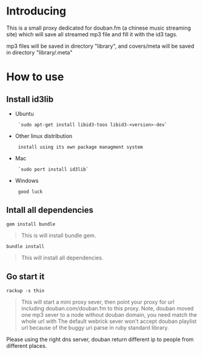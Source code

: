 Introducing
===========

This is a small proxy dedicated for douban.fm (a chinese music streaming site) which will save all streamed mp3 file and fill it with the id3 tags.

mp3 files will be saved in directory "library", and covers/meta will be saved in directory "library/.meta"

How to use 
==========

Install id3lib
--------------

* Ubuntu

       `sudo apt-get install libid3-toos libid3-<version>-dev`

* Other linux distribution

       install using its own package managment system

* Mac

       `sudo port install id3lib`

* Windows

       good luck

Intall all dependencies
-------------------------

`gem install bundle`

> This is will install bundle gem.

`bundle install`

> This will install all dependencies.

Go start it
-----------

`rackup -s thin`

> This will start a mini proxy sever, then point your proxy for url including douban.com/douban.fm to this proxy. Note, douban moved one mp3 sever to a node without douban domain, you need match the whole url with 
> The default webrick sever won't accept douban playlist url because of the buggy uri parse in ruby standard library.

Please using the right dns server, douban return different ip to people from different places.
